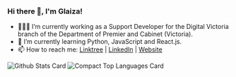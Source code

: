 ### Hi there 👋, I'm Glaiza!

- 👩🏻‍💻 I’m currently working as a Support Developer for the Digital Victoria branch of the Department of Premier and Cabinet (Victoria).
- 🌱 I’m currently learning Python, JavaScript and React.js.
- 📫 How to reach me: [Linktree](https://linktr.ee/glaizacano) | [LinkedIn](https://www.linkedin.com/in/glaizacano/) | [Website](https://www.glaizacano.com/)

![Github Stats Card](https://github-readme-stats.vercel.app/api?username=glaizacano&count_private=true&show_icons=true&theme=react&hide=issues)
![Compact Top Languages Card](https://github-readme-stats.vercel.app/api/top-langs/?username=glaizacano&layout=compact&count_private=true&theme=react&hide=visual%20basic%20.net,shell,hack&langs_count=6)

<!--
**glaizacano/glaizacano** is a ✨ _special_ ✨ repository because its `README.md` (this file) appears on your GitHub profile.

Here are some ideas to get you started:

- 🔭 I’m currently working on ...
- 🌱 I’m currently learning ...
- 👯 I’m looking to collaborate on ...
- 🤔 I’m looking for help with ...
- 💬 Ask me about ...
- 📫 How to reach me: ...
- 😄 Pronouns: ...
- ⚡ Fun fact: ...
-->
